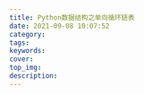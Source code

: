 ```yaml
---
title: Python数据结构之单向循环链表
date: 2021-09-08 10:07:52
category:
tags:
keywords:
cover:
top_img:
description:
---
```




